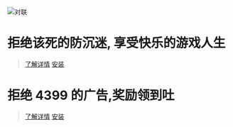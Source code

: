 ![对联](https://gitee.com/dsy4567/Fucking-Anti-Indulgence/raw/master/img2.jpeg)

# 拒绝该死的防沉迷, 享受快乐的游戏人生

> [了解详情](Fucking-Anti-Indulgence.md) [安装](Fucking-Anti-Indulgence.user.js)

# 拒绝 4399 的广告,奖励领到吐

> [了解详情](noads.md) [安装](noads.user.js)
